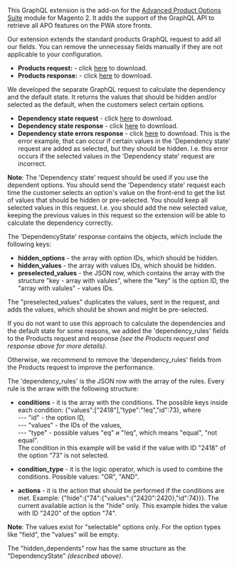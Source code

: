 This GraphQL extension is the add-on for the [Advanced Product Options Suite](https://www.mageworx.com/magento-2-advanced-product-options-suite.html) module for Magento 2. It adds the support of the GraphQL API to retrieve all APO features on the PWA store fronts.

Our extension extends the standard products GraphQL request to add all our fields. You can remove the unnecessay fields manually if they are not applicable to your configuration.

- **Products request:** - click [here](https://support.mageworx.com/images/manuals/apo/GraphQl_-_Products_-_request.txt) to download.
- **Products response:** - click [here](https://support.mageworx.com/images/manuals/apo/GraphQl_-_Products_-_response.txt) to download.

We developed the separate GraphQL request to calculate the dependency and the default state. It returns the values that should be hidden and/or selected as the default, when the customers select certain options. 

- **Dependency state request** - click [here](https://support.mageworx.com/images/manuals/apo/GraphQl_-_DependencyState_-_request.txt) to download.
- **Dependency state response** - click [here](https://support.mageworx.com/images/manuals/apo/GraphQl_-_DependencyState_-_response.txt) to download.
- **Dependency state errors response** - click [here](https://support.mageworx.com/images/manuals/apo/GraphQl_-_DependencyState_-_error.txt) to download. This is the error example, that can occur if certain values in the 'Dependency state' request are added as selected, but they should be hidden. I.e. this error occurs if the selected values in the 'Dependency state' request are incorrect.

**Note**:
The 'Dependency state' request should be used if you use the dependent options. You should send the 'Dependency state' request each time the customer selects an option's value on the front-end to get the list of values that should be hidden or pre-selected. You should keep all selected values in this request. I.e. you should add the new selected value, keeping the previous values in this request so the extension will be able to calculate the dependency correctly.

The 'DependencyState' response contains the objects, which include the following keys:

- **hidden_options** - the array with option IDs, which should be hidden.
- **hidden_values** - the array with values IDs, which should be hidden.
- **preselected_values** - the JSON row, which contains the array with the structure "key - array with valules", where the "key" is the option ID, the "array with valules" - values IDs.

The "preselected_values" duplicates the values, sent in the request, and adds the values, which should be shown and might be pre-selected.

If you do not want to use this approach to calculate the dependencies and the default state for some reasons, we added the 'dependency_rules' fields to the Products request and response *(see the Products request and response above for more details)*. 

Otherwise, we recommend to remove the 'dependency_rules' fields from the Products request to improve the performance.

The 'dependency_rules' is the JSON row with the array of the rules. Every rule is the arraw with the following structure:

- **conditions** - it is the array with the conditions. The possible keys inside each condition: {"values":["2418"],"type":"!eq","id":73}, where <br />
--- "id" - the option ID, <br />
--- "values" - the IDs of the values, <br />
--- "type" - possible values "eq" и "!eq", which means "equal", "not equal". <br />
The condition in this example will be valid if the value with ID "2418" of the option  "73" is not selected.

- **condition_type** - it is the logic operator, which is used to combine the conditions. Possible values: "OR", "AND".

- **actions** - it is the action that should be performed if the conditions are met. Example: {"hide":{"74":{"values":{"2420":2420},"id":74}}}. The current available action is the "hide" only. This example hides the value with ID "2420" of the option "74".

**Note**:
The values exist for "selectable" options only. For the option types like "field", the "values" will be empty.

The "hidden_dependents" row has the same structure as the "DependencyState" *(described above)*.
